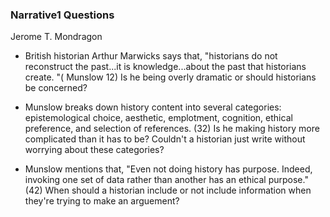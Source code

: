 ### Narrative1 Questions 
Jerome T. Mondragon

- British historian Arthur Marwicks says that, "historians do not reconstruct the past...it is knowledge...about the past that historians create. "( Munslow 12) Is he being overly dramatic or should historians be concerned?

- Munslow breaks down history content into several categories: epistemological choice, aesthetic, emplotment, cognition, ethical preference, and selection of references. (32) Is he making  history more complicated than it has to be? Couldn't a historian just write
without worrying about these categories?

- Munslow mentions that, "Even not doing history has purpose. Indeed, invoking one set of data rather than another has an ethical purpose." (42) When should a historian include or not include information when they're trying to make an arguement?

